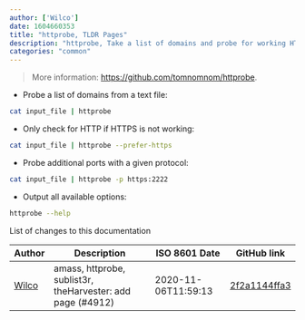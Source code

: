 ```yaml
---
author: ['Wilco']
date: 1604660353
title: "httprobe, TLDR Pages"
description: "httprobe, Take a list of domains and probe for working HTTP and HTTPS servers."
categories: "common"
---
```

> More information: <https://github.com/tomnomnom/httprobe>.

- Probe a list of domains from a text file:

```bash
cat input_file | httprobe
```

- Only check for HTTP if HTTPS is not working:

```bash
cat input_file | httprobe --prefer-https
```

- Probe additional ports with a given protocol:

```bash
cat input_file | httprobe -p https:2222
```

- Output all available options:

```bash
httprobe --help
```
List of changes to this documentation


Author | Description | ISO 8601 Date | GitHub link
------|-----|-----|-----
[Wilco](mailto:wilcovanbeijnum@gmail.com) | amass, httprobe, sublist3r, theHarvester: add page (#4912) | 2020-11-06T11:59:13 | [2f2a1144ffa3](https://github.com/tldr-pages/tldr/commit/2f2a1144ffa33fd43055c7cc7ef5c1b8d5ad224f)

